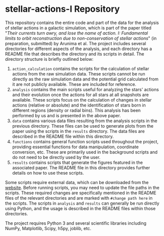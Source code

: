 # stellar-actions-I Repository

This repository contains the entire code and part of the data for the analysis of stellar actions in a galactic simulation, which is part of the paper titled "*Their currents turn awry, and lose the name of action. I: Fundamental limits to orbit reconstruction due to non-conservation of stellar actions*" (in preparation, submitted) by Arunima et al. The project includes several directories for different aspects of the analysis, and each directory has a README file that describes the directory and its scripts in detail. The directory structure is briefly outlined below:

1. `action_calculation` contains the scripts for the calculation of stellar actions from the raw simulation data. These scripts cannot be run directly as the raw simulation data and the potential grid calculated from it are not publicly available. These are included for reference.
2. `analysis` contains the main scripts useful for analyzing the stars' actions and their evolution once the actions for all stars at all snapshots are available. These scripts focus on the calculation of changes in stellar actions (relative or absolute) and the identification of stars born in different regions (density or radial bins). This analysis has been performed by us and is presented in the above paper.
3. `data` contains various data files resulting from the analysis scripts in the previous directory. These files can be used to generate plots from the paper using the scripts in the `results` directory. The data files are described in the README file within this directory.
4. `functions` contains general function scripts used throughout the project, providing essential functions for data manipulation, coordinate conversion, etc. These are primarily used in the background scripts and do not need to be directly used by the user.
5. `results` contains scripts that generate the figures featured in the associated paper. The README file in this directory provides further details on how to use these scripts.

Some scripts require external data, which can be downloaded from the [website](https://www.mso.anu.edu.au/~arunima/stellar-actions-I-data/). Before running scripts, you may need to update the file paths in the scripts. These required changes are specifically mentioned in the README files of the relevant directories and are marked with `#change path here` in the scripts. The scripts in `analysis` and `results` can generally be run directly using Python, and the usage is described in the README files within those directories.

The project requires Python 3 and several scientific libraries including NumPy, Matplotlib, Scipy, h5py, joblib, etc.

